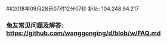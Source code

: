 ##2018年09月28日07时12分07秒 新址: 104.248.94.217
### 兔友常见问题及解答: https://github.com/wanggonging/d/blob/w/FAQ.md
